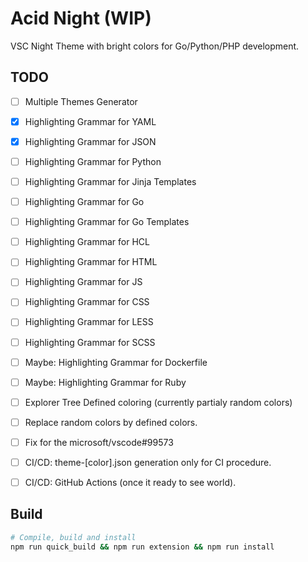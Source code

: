 # Acid Night (WIP)

VSC Night Theme with bright colors for Go/Python/PHP development.

## TODO

 - [ ] Multiple Themes Generator
 - [x] Highlighting Grammar for YAML
 - [x] Highlighting Grammar for JSON
 - [ ] Highlighting Grammar for Python
 - [ ] Highlighting Grammar for Jinja Templates
 - [ ] Highlighting Grammar for Go
 - [ ] Highlighting Grammar for Go Templates
 - [ ] Highlighting Grammar for HCL
 - [ ] Highlighting Grammar for HTML
 - [ ] Highlighting Grammar for JS
 - [ ] Highlighting Grammar for CSS
 - [ ] Highlighting Grammar for LESS
 - [ ] Highlighting Grammar for SCSS
 - [ ] Maybe: Highlighting Grammar for Dockerfile
 - [ ] Maybe: Highlighting Grammar for Ruby
 - [ ] Explorer Tree Defined coloring (currently partialy random colors)
 - [ ] Replace random colors by defined colors.
 - [ ] Fix for the microsoft/vscode#99573
 - [ ] CI/CD: theme-[color].json generation only for CI procedure.
 - [ ] CI/CD: GitHub Actions (once it ready to see world).


## Build

```bash
# Compile, build and install
npm run quick_build && npm run extension && npm run install
```

